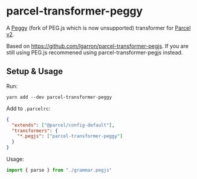 # parcel-transformer-peggy
A [Peggy](https://peggyjs.org/) (fork of PEG.js which is now unsupported) transformer for [Parcel v2](https://parceljs.org/).

Based on https://github.com/lgarron/parcel-transformer-pegjs. If you are still using PEG.js recommened using parcel-transformer-pegjs instead.

## Setup & Usage

Run:

```console
yarn add --dev parcel-transformer-peggy
```

Add to `.parcelrc`:

```json
{
  "extends": ["@parcel/config-default"],
  "transformers": {
    "*.pegjs": ["parcel-transformer-peggy"]
  }
}
```

Usage:

```js
import { parse } from "./grammar.pegjs"
```
